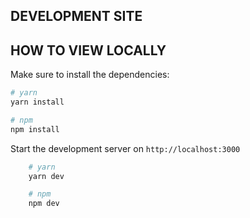 ## DEVELOPMENT SITE

## HOW TO VIEW LOCALLY

Make sure to install the dependencies:
```bash
# yarn
yarn install

# npm
npm install

```
Start the development server on `http://localhost:3000`

```bash
    # yarn
    yarn dev

    # npm
    npm dev
```

